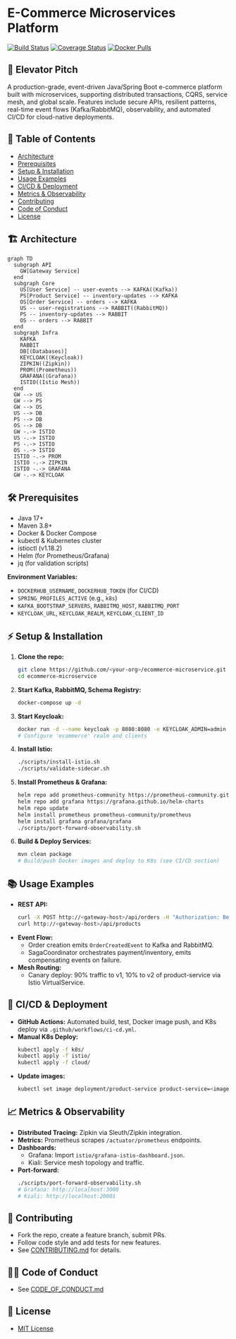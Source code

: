 # E-Commerce Microservices Platform

[![Build Status](https://github.com/<your-org>/ecommerce-microservice/actions/workflows/ci-cd.yml/badge.svg)](https://github.com/<your-org>/ecommerce-microservice/actions)
[![Coverage Status](https://coveralls.io/repos/github/<your-org>/ecommerce-microservice/badge.svg?branch=main)](https://coveralls.io/github/<your-org>/ecommerce-microservice?branch=main)
[![Docker Pulls](https://img.shields.io/docker/pulls/<your-dockerhub-username>/user-service)](https://hub.docker.com/r/<your-dockerhub-username>/user-service)

## 🚀 Elevator Pitch
A production-grade, event-driven Java/Spring Boot e-commerce platform built with microservices, supporting distributed transactions, CQRS, service mesh, and global scale. Features include secure APIs, resilient patterns, real-time event flows (Kafka/RabbitMQ), observability, and automated CI/CD for cloud-native deployments.

## 📑 Table of Contents
- [Architecture](#architecture)
- [Prerequisites](#prerequisites)
- [Setup & Installation](#setup--installation)
- [Usage Examples](#usage-examples)
- [CI/CD & Deployment](#cicd--deployment)
- [Metrics & Observability](#metrics--observability)
- [Contributing](#contributing)
- [Code of Conduct](#code-of-conduct)
- [License](#license)

## 🏗️ Architecture
```mermaid
graph TD
  subgraph API
    GW[Gateway Service]
  end
  subgraph Core
    US[User Service] -- user-events --> KAFKA((Kafka))
    PS[Product Service] -- inventory-updates --> KAFKA
    OS[Order Service] -- orders --> KAFKA
    US -- user-registrations --> RABBIT((RabbitMQ))
    PS -- inventory-updates --> RABBIT
    OS -- orders --> RABBIT
  end
  subgraph Infra
    KAFKA
    RABBIT
    DB[(Databases)]
    KEYCLOAK((Keycloak))
    ZIPKIN((Zipkin))
    PROM((Prometheus))
    GRAFANA((Grafana))
    ISTIO((Istio Mesh))
  end
  GW --> US
  GW --> PS
  GW --> OS
  US --> DB
  PS --> DB
  OS --> DB
  GW -.-> ISTIO
  US -.-> ISTIO
  PS -.-> ISTIO
  OS -.-> ISTIO
  ISTIO -.-> PROM
  ISTIO -.-> ZIPKIN
  ISTIO -.-> GRAFANA
  GW -.-> KEYCLOAK
```

## 🛠️ Prerequisites
- Java 17+
- Maven 3.8+
- Docker & Docker Compose
- kubectl & Kubernetes cluster
- istioctl (v1.18.2)
- Helm (for Prometheus/Grafana)
- jq (for validation scripts)

**Environment Variables:**
- `DOCKERHUB_USERNAME`, `DOCKERHUB_TOKEN` (for CI/CD)
- `SPRING_PROFILES_ACTIVE` (e.g., `k8s`)
- `KAFKA_BOOTSTRAP_SERVERS`, `RABBITMQ_HOST`, `RABBITMQ_PORT`
- `KEYCLOAK_URL`, `KEYCLOAK_REALM`, `KEYCLOAK_CLIENT_ID`

## ⚡ Setup & Installation
1. **Clone the repo:**
   ```sh
   git clone https://github.com/<your-org>/ecommerce-microservice.git
   cd ecommerce-microservice
   ```
2. **Start Kafka, RabbitMQ, Schema Registry:**
   ```sh
   docker-compose up -d
   ```
3. **Start Keycloak:**
   ```sh
   docker run -d --name keycloak -p 8080:8080 -e KEYCLOAK_ADMIN=admin -e KEYCLOAK_ADMIN_PASSWORD=admin quay.io/keycloak/keycloak:24.0.1 start-dev
   # Configure 'ecommerce' realm and clients
   ```
4. **Install Istio:**
   ```sh
   ./scripts/install-istio.sh
   ./scripts/validate-sidecar.sh
   ```
5. **Install Prometheus & Grafana:**
   ```sh
   helm repo add prometheus-community https://prometheus-community.github.io/helm-charts
   helm repo add grafana https://grafana.github.io/helm-charts
   helm repo update
   helm install prometheus prometheus-community/prometheus
   helm install grafana grafana/grafana
   ./scripts/port-forward-observability.sh
   ```
6. **Build & Deploy Services:**
   ```sh
   mvn clean package
   # Build/push Docker images and deploy to K8s (see CI/CD section)
   ```

## 📚 Usage Examples
- **REST API:**
  ```sh
  curl -X POST http://<gateway-host>/api/orders -H "Authorization: Bearer <token>" -d '{"userId":"u1","total":100.0}'
  curl http://<gateway-host>/api/products
  ```
- **Event Flow:**
  - Order creation emits `OrderCreatedEvent` to Kafka and RabbitMQ.
  - SagaCoordinator orchestrates payment/inventory, emits compensating events on failure.
- **Mesh Routing:**
  - Canary deploy: 90% traffic to v1, 10% to v2 of product-service via Istio VirtualService.

## 🚀 CI/CD & Deployment
- **GitHub Actions:** Automated build, test, Docker image push, and K8s deploy via `.github/workflows/ci-cd.yml`.
- **Manual K8s Deploy:**
  ```sh
  kubectl apply -f k8s/
  kubectl apply -f istio/
  kubectl apply -f cloud/
  ```
- **Update images:**
  ```sh
  kubectl set image deployment/product-service product-service=<image>:<tag>
  ```

## 📈 Metrics & Observability
- **Distributed Tracing:** Zipkin via Sleuth/Zipkin integration.
- **Metrics:** Prometheus scrapes `/actuator/prometheus` endpoints.
- **Dashboards:**
  - Grafana: Import `istio/grafana-istio-dashboard.json`.
  - Kiali: Service mesh topology and traffic.
- **Port-forward:**
  ```sh
  ./scripts/port-forward-observability.sh
  # Grafana: http://localhost:3000
  # Kiali: http://localhost:20001
  ```

## 🤝 Contributing
- Fork the repo, create a feature branch, submit PRs.
- Follow code style and add tests for new features.
- See [CONTRIBUTING.md](CONTRIBUTING.md) for details.

## 🧑‍⚖️ Code of Conduct
- See [CODE_OF_CONDUCT.md](CODE_OF_CONDUCT.md)

## 📝 License
- [MIT License](LICENSE)
